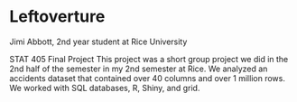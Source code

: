 # Leftoverture
Jimi Abbott, 2nd year student at Rice University

STAT 405 Final Project
This project was a short group project we did in the 2nd half of the semester in my 2nd semester at Rice. We analyzed an accidents dataset that contained
over 40 columns and over 1 million rows. We worked with SQL databases, R, Shiny, and grid.
